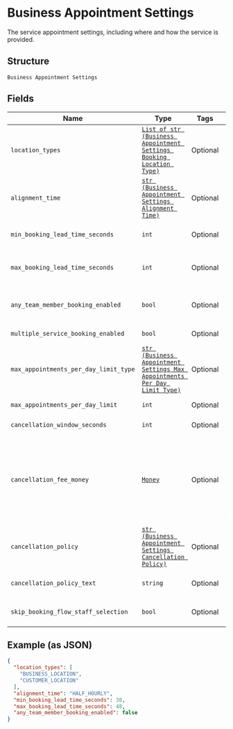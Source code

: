 
# Business Appointment Settings

The service appointment settings, including where and how the service is provided.

## Structure

`Business Appointment Settings`

## Fields

| Name | Type | Tags | Description |
|  --- | --- | --- | --- |
| `location_types` | [`List of str (Business Appointment Settings Booking Location Type)`](../../doc/models/business-appointment-settings-booking-location-type.md) | Optional | Types of the location allowed for bookings.<br>See [BusinessAppointmentSettingsBookingLocationType](#type-businessappointmentsettingsbookinglocationtype) for possible values |
| `alignment_time` | [`str (Business Appointment Settings Alignment Time)`](../../doc/models/business-appointment-settings-alignment-time.md) | Optional | Time units of a service duration for bookings. |
| `min_booking_lead_time_seconds` | `int` | Optional | The minimum lead time in seconds before a service can be booked. Bookings must be created at least this far ahead of the booking's starting time. |
| `max_booking_lead_time_seconds` | `int` | Optional | The maximum lead time in seconds before a service can be booked. Bookings must be created at most this far ahead of the booking's starting time. |
| `any_team_member_booking_enabled` | `bool` | Optional | Indicates whether a customer can choose from all available time slots and have a staff member assigned<br>automatically (`true`) or not (`false`). |
| `multiple_service_booking_enabled` | `bool` | Optional | Indicates whether a customer can book multiple services in a single online booking. |
| `max_appointments_per_day_limit_type` | [`str (Business Appointment Settings Max Appointments Per Day Limit Type)`](../../doc/models/business-appointment-settings-max-appointments-per-day-limit-type.md) | Optional | Types of daily appointment limits. |
| `max_appointments_per_day_limit` | `int` | Optional | The maximum number of daily appointments per team member or per location. |
| `cancellation_window_seconds` | `int` | Optional | The cut-off time in seconds for allowing clients to cancel or reschedule an appointment. |
| `cancellation_fee_money` | [`Money`](../../doc/models/money.md) | Optional | Represents an amount of money. `Money` fields can be signed or unsigned.<br>Fields that do not explicitly define whether they are signed or unsigned are<br>considered unsigned and can only hold positive amounts. For signed fields, the<br>sign of the value indicates the purpose of the money transfer. See<br>[Working with Monetary Amounts](https://developer.squareup.com/docs/build-basics/working-with-monetary-amounts)<br>for more information. |
| `cancellation_policy` | [`str (Business Appointment Settings Cancellation Policy)`](../../doc/models/business-appointment-settings-cancellation-policy.md) | Optional | The category of the seller’s cancellation policy. |
| `cancellation_policy_text` | `string` | Optional | The free-form text of the seller's cancellation policy.<br>**Constraints**: *Maximum Length*: `65536` |
| `skip_booking_flow_staff_selection` | `bool` | Optional | Indicates whether customers has an assigned staff member (`true`) or can select s staff member of their choice (`false`). |

## Example (as JSON)

```json
{
  "location_types": [
    "BUSINESS_LOCATION",
    "CUSTOMER_LOCATION"
  ],
  "alignment_time": "HALF_HOURLY",
  "min_booking_lead_time_seconds": 38,
  "max_booking_lead_time_seconds": 48,
  "any_team_member_booking_enabled": false
}
```

